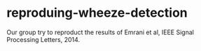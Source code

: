 # reproduing-wheeze-detection
Our group try to reproduct the results of Emrani et al, IEEE Signal Processing Letters, 2014.
